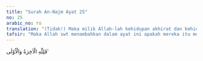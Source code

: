 ```yaml
---
title: "Surah An-Najm Ayat 25"
no: 25
arabic_no: ٢٥
translation: "(Tidak!) Maka milik Allah-lah kehidupan akhirat dan kehidupan dunia. "
tafsir: "Maka Allah swt menambahkan dalam ayat ini apakah mereka itu mengharapkan sesuatu yang mereka cita-citakan berupa syafaat dari tuhan-tuhan mereka di akhirat? Tidak, sama sekali berhala-berhala itu tidak ada gunanya, ia tidak akan membantu apa-apa karena berhala-berhala itu adalah benda mati yang keras bagai batu. Bahwasanya segala apa yang ada di dunia dan di akhirat adalah milik Allah, dan berhala-berhala itu tidak memiliki apa-apa. Allah telah membuat mereka berputus asa untuk mendapat kebaikan dari ibadat kepada berhala. Berhala itu tidak dapat menjadi alat penghubung untuk mendekatkan diri mereka kepada Allah."
---
```

فَلِلّٰهِ الْاٰخِرَةُ وَالْاُوْلٰى ࣖ 